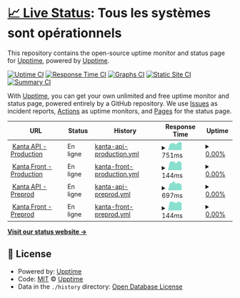 # [📈 Live Status](https://pierrelepetit.com): <!--live status--> **Tous les systèmes sont opérationnels**

This repository contains the open-source uptime monitor and status page for [Upptime](https://upptime.js.org), powered by [Upptime](https://github.com/upptime/upptime).

[![Uptime CI](https://github.com/pilep/kanta-uptime/workflows/Uptime%20CI/badge.svg)](https://github.com/pilep/kanta-uptime/actions?query=workflow%3A%22Uptime+CI%22)
[![Response Time CI](https://github.com/pilep/kanta-uptime/workflows/Response%20Time%20CI/badge.svg)](https://github.com/pilep/kanta-uptime/actions?query=workflow%3A%22Response+Time+CI%22)
[![Graphs CI](https://github.com/pilep/kanta-uptime/workflows/Graphs%20CI/badge.svg)](https://github.com/pilep/kanta-uptime/actions?query=workflow%3A%22Graphs+CI%22)
[![Static Site CI](https://github.com/pilep/kanta-uptime/workflows/Static%20Site%20CI/badge.svg)](https://github.com/pilep/kanta-uptime/actions?query=workflow%3A%22Static+Site+CI%22)
[![Summary CI](https://github.com/pilep/kanta-uptime/workflows/Summary%20CI/badge.svg)](https://github.com/pilep/kanta-uptime/actions?query=workflow%3A%22Summary+CI%22)

With [Upptime](https://upptime.js.org), you can get your own unlimited and free uptime monitor and status page, powered entirely by a GitHub repository. We use [Issues](https://github.com/upptime/upptime/issues) as incident reports, [Actions](https://github.com/pilep/kanta-uptime/actions) as uptime monitors, and [Pages](https://pierrelepetit.com) for the status page.

<!--start: status pages-->
<!-- This summary is generated by Upptime (https://github.com/upptime/upptime) -->
<!-- Do not edit this manually, your changes will be overwritten -->
<!-- prettier-ignore -->
| URL | Status | History | Response Time | Uptime |
| --- | ------ | ------- | ------------- | ------ |
| <img alt="" src="https://favicons.githubusercontent.com/app.kanta.fr" height="13"> [Kanta API - Production](https://app.kanta.fr/api) | En ligne | [kanta-api-production.yml](https://github.com/PiLep/kanta-uptime/commits/HEAD/history/kanta-api-production.yml) | <details><summary><img alt="Response time graph" src="./graphs/kanta-api-production/response-time-week.png" height="20"> 751ms</summary><br><a href="https://status.kanta.fr/history/kanta-api-production"><img alt="Response time 1112" src="https://img.shields.io/endpoint?url=https%3A%2F%2Fraw.githubusercontent.com%2FPiLep%2Fkanta-uptime%2FHEAD%2Fapi%2Fkanta-api-production%2Fresponse-time.json"></a><br><a href="https://status.kanta.fr/history/kanta-api-production"><img alt="24-hour response time 764" src="https://img.shields.io/endpoint?url=https%3A%2F%2Fraw.githubusercontent.com%2FPiLep%2Fkanta-uptime%2FHEAD%2Fapi%2Fkanta-api-production%2Fresponse-time-day.json"></a><br><a href="https://status.kanta.fr/history/kanta-api-production"><img alt="7-day response time 751" src="https://img.shields.io/endpoint?url=https%3A%2F%2Fraw.githubusercontent.com%2FPiLep%2Fkanta-uptime%2FHEAD%2Fapi%2Fkanta-api-production%2Fresponse-time-week.json"></a><br><a href="https://status.kanta.fr/history/kanta-api-production"><img alt="30-day response time 680" src="https://img.shields.io/endpoint?url=https%3A%2F%2Fraw.githubusercontent.com%2FPiLep%2Fkanta-uptime%2FHEAD%2Fapi%2Fkanta-api-production%2Fresponse-time-month.json"></a><br><a href="https://status.kanta.fr/history/kanta-api-production"><img alt="1-year response time 1112" src="https://img.shields.io/endpoint?url=https%3A%2F%2Fraw.githubusercontent.com%2FPiLep%2Fkanta-uptime%2FHEAD%2Fapi%2Fkanta-api-production%2Fresponse-time-year.json"></a></details> | <details><summary><a href="https://status.kanta.fr/history/kanta-api-production">0.00%</a></summary><a href="https://status.kanta.fr/history/kanta-api-production"><img alt="All-time uptime 81.79%" src="https://img.shields.io/endpoint?url=https%3A%2F%2Fraw.githubusercontent.com%2FPiLep%2Fkanta-uptime%2FHEAD%2Fapi%2Fkanta-api-production%2Fuptime.json"></a><br><a href="https://status.kanta.fr/history/kanta-api-production"><img alt="24-hour uptime 0.00%" src="https://img.shields.io/endpoint?url=https%3A%2F%2Fraw.githubusercontent.com%2FPiLep%2Fkanta-uptime%2FHEAD%2Fapi%2Fkanta-api-production%2Fuptime-day.json"></a><br><a href="https://status.kanta.fr/history/kanta-api-production"><img alt="7-day uptime 0.00%" src="https://img.shields.io/endpoint?url=https%3A%2F%2Fraw.githubusercontent.com%2FPiLep%2Fkanta-uptime%2FHEAD%2Fapi%2Fkanta-api-production%2Fuptime-week.json"></a><br><a href="https://status.kanta.fr/history/kanta-api-production"><img alt="30-day uptime 14.30%" src="https://img.shields.io/endpoint?url=https%3A%2F%2Fraw.githubusercontent.com%2FPiLep%2Fkanta-uptime%2FHEAD%2Fapi%2Fkanta-api-production%2Fuptime-month.json"></a><br><a href="https://status.kanta.fr/history/kanta-api-production"><img alt="1-year uptime 81.79%" src="https://img.shields.io/endpoint?url=https%3A%2F%2Fraw.githubusercontent.com%2FPiLep%2Fkanta-uptime%2FHEAD%2Fapi%2Fkanta-api-production%2Fuptime-year.json"></a></details>
| <img alt="" src="https://favicons.githubusercontent.com/app.kanta.fr" height="13"> [Kanta Front - Production](https://app.kanta.fr) | En ligne | [kanta-front-production.yml](https://github.com/PiLep/kanta-uptime/commits/HEAD/history/kanta-front-production.yml) | <details><summary><img alt="Response time graph" src="./graphs/kanta-front-production/response-time-week.png" height="20"> 144ms</summary><br><a href="https://status.kanta.fr/history/kanta-front-production"><img alt="Response time 181" src="https://img.shields.io/endpoint?url=https%3A%2F%2Fraw.githubusercontent.com%2FPiLep%2Fkanta-uptime%2FHEAD%2Fapi%2Fkanta-front-production%2Fresponse-time.json"></a><br><a href="https://status.kanta.fr/history/kanta-front-production"><img alt="24-hour response time 125" src="https://img.shields.io/endpoint?url=https%3A%2F%2Fraw.githubusercontent.com%2FPiLep%2Fkanta-uptime%2FHEAD%2Fapi%2Fkanta-front-production%2Fresponse-time-day.json"></a><br><a href="https://status.kanta.fr/history/kanta-front-production"><img alt="7-day response time 144" src="https://img.shields.io/endpoint?url=https%3A%2F%2Fraw.githubusercontent.com%2FPiLep%2Fkanta-uptime%2FHEAD%2Fapi%2Fkanta-front-production%2Fresponse-time-week.json"></a><br><a href="https://status.kanta.fr/history/kanta-front-production"><img alt="30-day response time 139" src="https://img.shields.io/endpoint?url=https%3A%2F%2Fraw.githubusercontent.com%2FPiLep%2Fkanta-uptime%2FHEAD%2Fapi%2Fkanta-front-production%2Fresponse-time-month.json"></a><br><a href="https://status.kanta.fr/history/kanta-front-production"><img alt="1-year response time 181" src="https://img.shields.io/endpoint?url=https%3A%2F%2Fraw.githubusercontent.com%2FPiLep%2Fkanta-uptime%2FHEAD%2Fapi%2Fkanta-front-production%2Fresponse-time-year.json"></a></details> | <details><summary><a href="https://status.kanta.fr/history/kanta-front-production">0.00%</a></summary><a href="https://status.kanta.fr/history/kanta-front-production"><img alt="All-time uptime 81.80%" src="https://img.shields.io/endpoint?url=https%3A%2F%2Fraw.githubusercontent.com%2FPiLep%2Fkanta-uptime%2FHEAD%2Fapi%2Fkanta-front-production%2Fuptime.json"></a><br><a href="https://status.kanta.fr/history/kanta-front-production"><img alt="24-hour uptime 0.00%" src="https://img.shields.io/endpoint?url=https%3A%2F%2Fraw.githubusercontent.com%2FPiLep%2Fkanta-uptime%2FHEAD%2Fapi%2Fkanta-front-production%2Fuptime-day.json"></a><br><a href="https://status.kanta.fr/history/kanta-front-production"><img alt="7-day uptime 0.00%" src="https://img.shields.io/endpoint?url=https%3A%2F%2Fraw.githubusercontent.com%2FPiLep%2Fkanta-uptime%2FHEAD%2Fapi%2Fkanta-front-production%2Fuptime-week.json"></a><br><a href="https://status.kanta.fr/history/kanta-front-production"><img alt="30-day uptime 14.30%" src="https://img.shields.io/endpoint?url=https%3A%2F%2Fraw.githubusercontent.com%2FPiLep%2Fkanta-uptime%2FHEAD%2Fapi%2Fkanta-front-production%2Fuptime-month.json"></a><br><a href="https://status.kanta.fr/history/kanta-front-production"><img alt="1-year uptime 81.80%" src="https://img.shields.io/endpoint?url=https%3A%2F%2Fraw.githubusercontent.com%2FPiLep%2Fkanta-uptime%2FHEAD%2Fapi%2Fkanta-front-production%2Fuptime-year.json"></a></details>
| <img alt="" src="https://favicons.githubusercontent.com/preprod.kanta.fr" height="13"> [Kanta API - Preprod](https://preprod.kanta.fr/api) | En ligne | [kanta-api-preprod.yml](https://github.com/PiLep/kanta-uptime/commits/HEAD/history/kanta-api-preprod.yml) | <details><summary><img alt="Response time graph" src="./graphs/kanta-api-preprod/response-time-week.png" height="20"> 697ms</summary><br><a href="https://status.kanta.fr/history/kanta-api-preprod"><img alt="Response time 931" src="https://img.shields.io/endpoint?url=https%3A%2F%2Fraw.githubusercontent.com%2FPiLep%2Fkanta-uptime%2FHEAD%2Fapi%2Fkanta-api-preprod%2Fresponse-time.json"></a><br><a href="https://status.kanta.fr/history/kanta-api-preprod"><img alt="24-hour response time 562" src="https://img.shields.io/endpoint?url=https%3A%2F%2Fraw.githubusercontent.com%2FPiLep%2Fkanta-uptime%2FHEAD%2Fapi%2Fkanta-api-preprod%2Fresponse-time-day.json"></a><br><a href="https://status.kanta.fr/history/kanta-api-preprod"><img alt="7-day response time 697" src="https://img.shields.io/endpoint?url=https%3A%2F%2Fraw.githubusercontent.com%2FPiLep%2Fkanta-uptime%2FHEAD%2Fapi%2Fkanta-api-preprod%2Fresponse-time-week.json"></a><br><a href="https://status.kanta.fr/history/kanta-api-preprod"><img alt="30-day response time 670" src="https://img.shields.io/endpoint?url=https%3A%2F%2Fraw.githubusercontent.com%2FPiLep%2Fkanta-uptime%2FHEAD%2Fapi%2Fkanta-api-preprod%2Fresponse-time-month.json"></a><br><a href="https://status.kanta.fr/history/kanta-api-preprod"><img alt="1-year response time 931" src="https://img.shields.io/endpoint?url=https%3A%2F%2Fraw.githubusercontent.com%2FPiLep%2Fkanta-uptime%2FHEAD%2Fapi%2Fkanta-api-preprod%2Fresponse-time-year.json"></a></details> | <details><summary><a href="https://status.kanta.fr/history/kanta-api-preprod">0.00%</a></summary><a href="https://status.kanta.fr/history/kanta-api-preprod"><img alt="All-time uptime 81.73%" src="https://img.shields.io/endpoint?url=https%3A%2F%2Fraw.githubusercontent.com%2FPiLep%2Fkanta-uptime%2FHEAD%2Fapi%2Fkanta-api-preprod%2Fuptime.json"></a><br><a href="https://status.kanta.fr/history/kanta-api-preprod"><img alt="24-hour uptime 0.00%" src="https://img.shields.io/endpoint?url=https%3A%2F%2Fraw.githubusercontent.com%2FPiLep%2Fkanta-uptime%2FHEAD%2Fapi%2Fkanta-api-preprod%2Fuptime-day.json"></a><br><a href="https://status.kanta.fr/history/kanta-api-preprod"><img alt="7-day uptime 0.00%" src="https://img.shields.io/endpoint?url=https%3A%2F%2Fraw.githubusercontent.com%2FPiLep%2Fkanta-uptime%2FHEAD%2Fapi%2Fkanta-api-preprod%2Fuptime-week.json"></a><br><a href="https://status.kanta.fr/history/kanta-api-preprod"><img alt="30-day uptime 14.30%" src="https://img.shields.io/endpoint?url=https%3A%2F%2Fraw.githubusercontent.com%2FPiLep%2Fkanta-uptime%2FHEAD%2Fapi%2Fkanta-api-preprod%2Fuptime-month.json"></a><br><a href="https://status.kanta.fr/history/kanta-api-preprod"><img alt="1-year uptime 81.73%" src="https://img.shields.io/endpoint?url=https%3A%2F%2Fraw.githubusercontent.com%2FPiLep%2Fkanta-uptime%2FHEAD%2Fapi%2Fkanta-api-preprod%2Fuptime-year.json"></a></details>
| <img alt="" src="https://favicons.githubusercontent.com/preprod.kanta.fr" height="13"> [Kanta Front - Preprod](https://preprod.kanta.fr) | En ligne | [kanta-front-preprod.yml](https://github.com/PiLep/kanta-uptime/commits/HEAD/history/kanta-front-preprod.yml) | <details><summary><img alt="Response time graph" src="./graphs/kanta-front-preprod/response-time-week.png" height="20"> 144ms</summary><br><a href="https://status.kanta.fr/history/kanta-front-preprod"><img alt="Response time 233" src="https://img.shields.io/endpoint?url=https%3A%2F%2Fraw.githubusercontent.com%2FPiLep%2Fkanta-uptime%2FHEAD%2Fapi%2Fkanta-front-preprod%2Fresponse-time.json"></a><br><a href="https://status.kanta.fr/history/kanta-front-preprod"><img alt="24-hour response time 123" src="https://img.shields.io/endpoint?url=https%3A%2F%2Fraw.githubusercontent.com%2FPiLep%2Fkanta-uptime%2FHEAD%2Fapi%2Fkanta-front-preprod%2Fresponse-time-day.json"></a><br><a href="https://status.kanta.fr/history/kanta-front-preprod"><img alt="7-day response time 144" src="https://img.shields.io/endpoint?url=https%3A%2F%2Fraw.githubusercontent.com%2FPiLep%2Fkanta-uptime%2FHEAD%2Fapi%2Fkanta-front-preprod%2Fresponse-time-week.json"></a><br><a href="https://status.kanta.fr/history/kanta-front-preprod"><img alt="30-day response time 140" src="https://img.shields.io/endpoint?url=https%3A%2F%2Fraw.githubusercontent.com%2FPiLep%2Fkanta-uptime%2FHEAD%2Fapi%2Fkanta-front-preprod%2Fresponse-time-month.json"></a><br><a href="https://status.kanta.fr/history/kanta-front-preprod"><img alt="1-year response time 233" src="https://img.shields.io/endpoint?url=https%3A%2F%2Fraw.githubusercontent.com%2FPiLep%2Fkanta-uptime%2FHEAD%2Fapi%2Fkanta-front-preprod%2Fresponse-time-year.json"></a></details> | <details><summary><a href="https://status.kanta.fr/history/kanta-front-preprod">0.00%</a></summary><a href="https://status.kanta.fr/history/kanta-front-preprod"><img alt="All-time uptime 81.77%" src="https://img.shields.io/endpoint?url=https%3A%2F%2Fraw.githubusercontent.com%2FPiLep%2Fkanta-uptime%2FHEAD%2Fapi%2Fkanta-front-preprod%2Fuptime.json"></a><br><a href="https://status.kanta.fr/history/kanta-front-preprod"><img alt="24-hour uptime 0.00%" src="https://img.shields.io/endpoint?url=https%3A%2F%2Fraw.githubusercontent.com%2FPiLep%2Fkanta-uptime%2FHEAD%2Fapi%2Fkanta-front-preprod%2Fuptime-day.json"></a><br><a href="https://status.kanta.fr/history/kanta-front-preprod"><img alt="7-day uptime 0.00%" src="https://img.shields.io/endpoint?url=https%3A%2F%2Fraw.githubusercontent.com%2FPiLep%2Fkanta-uptime%2FHEAD%2Fapi%2Fkanta-front-preprod%2Fuptime-week.json"></a><br><a href="https://status.kanta.fr/history/kanta-front-preprod"><img alt="30-day uptime 14.30%" src="https://img.shields.io/endpoint?url=https%3A%2F%2Fraw.githubusercontent.com%2FPiLep%2Fkanta-uptime%2FHEAD%2Fapi%2Fkanta-front-preprod%2Fuptime-month.json"></a><br><a href="https://status.kanta.fr/history/kanta-front-preprod"><img alt="1-year uptime 81.77%" src="https://img.shields.io/endpoint?url=https%3A%2F%2Fraw.githubusercontent.com%2FPiLep%2Fkanta-uptime%2FHEAD%2Fapi%2Fkanta-front-preprod%2Fuptime-year.json"></a></details>

<!--end: status pages-->

[**Visit our status website →**](https://pierrelepetit.com)

## 📄 License

- Powered by: [Upptime](https://github.com/upptime/upptime)
- Code: [MIT](./LICENSE) © [Upptime](https://upptime.js.org)
- Data in the `./history` directory: [Open Database License](https://opendatacommons.org/licenses/odbl/1-0/)

